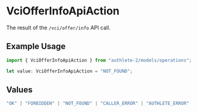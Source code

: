 # VciOfferInfoApiAction

The result of the `/vci/offer/info` API call.

## Example Usage

```typescript
import { VciOfferInfoApiAction } from "authlete-2/models/operations";

let value: VciOfferInfoApiAction = "NOT_FOUND";
```

## Values

```typescript
"OK" | "FORBIDDEN" | "NOT_FOUND" | "CALLER_ERROR" | "AUTHLETE_ERROR"
```